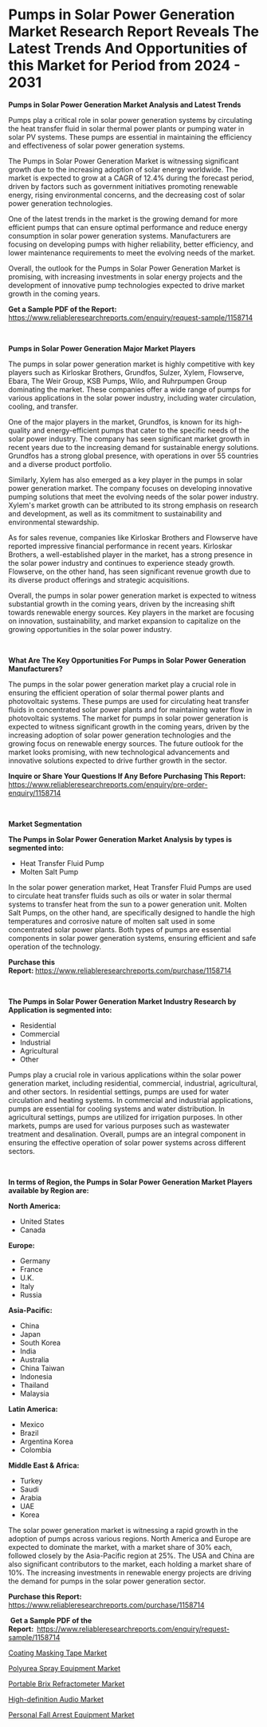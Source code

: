 <p><h1>Pumps in Solar Power Generation Market Research Report Reveals The Latest Trends And Opportunities of this Market for Period from 2024 - 2031</h1></p><p><strong>Pumps in Solar Power Generation Market Analysis and Latest Trends</strong></p>
<p><p>Pumps play a critical role in solar power generation systems by circulating the heat transfer fluid in solar thermal power plants or pumping water in solar PV systems. These pumps are essential in maintaining the efficiency and effectiveness of solar power generation systems.</p><p>The Pumps in Solar Power Generation Market is witnessing significant growth due to the increasing adoption of solar energy worldwide. The market is expected to grow at a CAGR of 12.4% during the forecast period, driven by factors such as government initiatives promoting renewable energy, rising environmental concerns, and the decreasing cost of solar power generation technologies.</p><p>One of the latest trends in the market is the growing demand for more efficient pumps that can ensure optimal performance and reduce energy consumption in solar power generation systems. Manufacturers are focusing on developing pumps with higher reliability, better efficiency, and lower maintenance requirements to meet the evolving needs of the market.</p><p>Overall, the outlook for the Pumps in Solar Power Generation Market is promising, with increasing investments in solar energy projects and the development of innovative pump technologies expected to drive market growth in the coming years.</p></p>
<p><strong>Get a Sample PDF of the Report:&nbsp;</strong> <a href="https://www.reliableresearchreports.com/enquiry/request-sample/1158714">https://www.reliableresearchreports.com/enquiry/request-sample/1158714</a></p>
<p>&nbsp;</p>
<p><strong>Pumps in Solar Power Generation Major Market Players</strong></p>
<p><p>The pumps in solar power generation market is highly competitive with key players such as Kirloskar Brothers, Grundfos, Sulzer, Xylem, Flowserve, Ebara, The Weir Group, KSB Pumps, Wilo, and Ruhrpumpen Group dominating the market. These companies offer a wide range of pumps for various applications in the solar power industry, including water circulation, cooling, and transfer.</p><p>One of the major players in the market, Grundfos, is known for its high-quality and energy-efficient pumps that cater to the specific needs of the solar power industry. The company has seen significant market growth in recent years due to the increasing demand for sustainable energy solutions. Grundfos has a strong global presence, with operations in over 55 countries and a diverse product portfolio.</p><p>Similarly, Xylem has also emerged as a key player in the pumps in solar power generation market. The company focuses on developing innovative pumping solutions that meet the evolving needs of the solar power industry. Xylem's market growth can be attributed to its strong emphasis on research and development, as well as its commitment to sustainability and environmental stewardship.</p><p>As for sales revenue, companies like Kirloskar Brothers and Flowserve have reported impressive financial performance in recent years. Kirloskar Brothers, a well-established player in the market, has a strong presence in the solar power industry and continues to experience steady growth. Flowserve, on the other hand, has seen significant revenue growth due to its diverse product offerings and strategic acquisitions.</p><p>Overall, the pumps in solar power generation market is expected to witness substantial growth in the coming years, driven by the increasing shift towards renewable energy sources. Key players in the market are focusing on innovation, sustainability, and market expansion to capitalize on the growing opportunities in the solar power industry.</p></p>
<p>&nbsp;</p>
<p><strong>What Are The Key Opportunities For Pumps in Solar Power Generation Manufacturers?</strong></p>
<p><p>The pumps in the solar power generation market play a crucial role in ensuring the efficient operation of solar thermal power plants and photovoltaic systems. These pumps are used for circulating heat transfer fluids in concentrated solar power plants and for maintaining water flow in photovoltaic systems. The market for pumps in solar power generation is expected to witness significant growth in the coming years, driven by the increasing adoption of solar power generation technologies and the growing focus on renewable energy sources. The future outlook for the market looks promising, with new technological advancements and innovative solutions expected to drive further growth in the sector.</p></p>
<p><strong>Inquire or Share Your Questions If Any Before Purchasing This Report:</strong> <a href="https://www.reliableresearchreports.com/enquiry/pre-order-enquiry/1158714">https://www.reliableresearchreports.com/enquiry/pre-order-enquiry/1158714</a></p>
<p>&nbsp;</p>
<p><strong>Market Segmentation</strong></p>
<p><strong>The Pumps in Solar Power Generation Market Analysis by types is segmented into:</strong></p>
<p><ul><li>Heat Transfer Fluid Pump</li><li>Molten Salt Pump</li></ul></p>
<p><p>In the solar power generation market, Heat Transfer Fluid Pumps are used to circulate heat transfer fluids such as oils or water in solar thermal systems to transfer heat from the sun to a power generation unit. Molten Salt Pumps, on the other hand, are specifically designed to handle the high temperatures and corrosive nature of molten salt used in some concentrated solar power plants. Both types of pumps are essential components in solar power generation systems, ensuring efficient and safe operation of the technology.</p></p>
<p><strong>Purchase this Report:&nbsp;</strong><a href="https://www.reliableresearchreports.com/purchase/1158714">https://www.reliableresearchreports.com/purchase/1158714</a></p>
<p>&nbsp;</p>
<p><strong>The Pumps in Solar Power Generation Market Industry Research by Application is segmented into:</strong></p>
<p><ul><li>Residential</li><li>Commercial</li><li>Industrial</li><li>Agricultural</li><li>Other</li></ul></p>
<p><p>Pumps play a crucial role in various applications within the solar power generation market, including residential, commercial, industrial, agricultural, and other sectors. In residential settings, pumps are used for water circulation and heating systems. In commercial and industrial applications, pumps are essential for cooling systems and water distribution. In agricultural settings, pumps are utilized for irrigation purposes. In other markets, pumps are used for various purposes such as wastewater treatment and desalination. Overall, pumps are an integral component in ensuring the effective operation of solar power systems across different sectors.</p></p>
<p>&nbsp;</p>
<p><strong>In terms of Region, the Pumps in Solar Power Generation Market Players available by Region are:</strong></p>
<p>
    <p> <strong> North America: </strong>
        <ul>
            <li>United States</li>
            <li>Canada</li>
        </ul>
        </p> 
    <p> <strong> Europe: </strong>
        <ul>
            <li>Germany</li>
            <li>France</li>
            <li>U.K.</li>
            <li>Italy</li>
            <li>Russia</li>
        </ul>
        </p> 
    <p> <strong> Asia-Pacific: </strong>
        <ul>
            <li>China</li>
            <li>Japan</li>
            <li>South Korea</li>
            <li>India</li>
            <li>Australia</li>
            <li>China Taiwan</li>
            <li>Indonesia</li>
            <li>Thailand</li>
            <li>Malaysia</li>
        </ul>
        </p> 
    <p> <strong> Latin America: </strong>
        <ul>
            <li>Mexico</li>
            <li>Brazil</li>
            <li>Argentina Korea</li>
            <li>Colombia</li>
        </ul>
        </p> 
    <p> <strong> Middle East & Africa: </strong>
        <ul>
            <li>Turkey</li>
            <li>Saudi</li>
            <li>Arabia</li>
            <li>UAE</li>
            <li>Korea</li>
        </ul>
    </p>
    </p>
<p><p>The solar power generation market is witnessing a rapid growth in the adoption of pumps across various regions. North America and Europe are expected to dominate the market, with a market share of 30% each, followed closely by the Asia-Pacific region at 25%. The USA and China are also significant contributors to the market, each holding a market share of 10%. The increasing investments in renewable energy projects are driving the demand for pumps in the solar power generation sector.</p></p>
<p><strong>Purchase this Report: </strong><a href="https://www.reliableresearchreports.com/purchase/1158714">https://www.reliableresearchreports.com/purchase/1158714</a></p>
<p>&nbsp;<strong>Get a Sample PDF of the Report:&nbsp;&nbsp;</strong><a href="https://www.reliableresearchreports.com/enquiry/request-sample/1158714">https://www.reliableresearchreports.com/enquiry/request-sample/1158714</a></p>
<p><strong></strong></p>
<p><p><a href="https://github.com/abdelrhmankishk22/Market-Research-Report-List-3/blob/main/coating-masking-tape-market.md">Coating Masking Tape Market</a></p><p><a href="https://medium.com/@joanobrien1990/polyurea-spray-equipment-market-analysis-its-cagr-market-segmentation-and-global-industry-7a6c7ca9f5bc">Polyurea Spray Equipment Market</a></p><p><a href="https://medium.com/@joanobrien1990/portable-brix-refractometer-market-size-cagr-trends-2024-2030-3b80a8178416">Portable Brix Refractometer Market</a></p><p><a href="https://github.com/bracarafogo/Market-Research-Report-List-1/blob/main/high-definition-audio-market.md">High-definition Audio Market</a></p><p><a href="https://medium.com/@joanobrien1990/personal-fall-arrest-equipment-market-analysis-and-sze-forecasted-for-period-from-2024-to-2031-cb5e81c37e4a">Personal Fall Arrest Equipment Market</a></p></p>